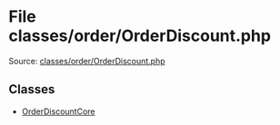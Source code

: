 File classes/order/OrderDiscount.php
=========
Source: [classes/order/OrderDiscount.php](https://github.com/PrestaShop/PrestaShop/blob/1.6.1.1/classes/order/OrderDiscount.php)


Classes
-------

* [OrderDiscountCore](class.OrderDiscountCore)

